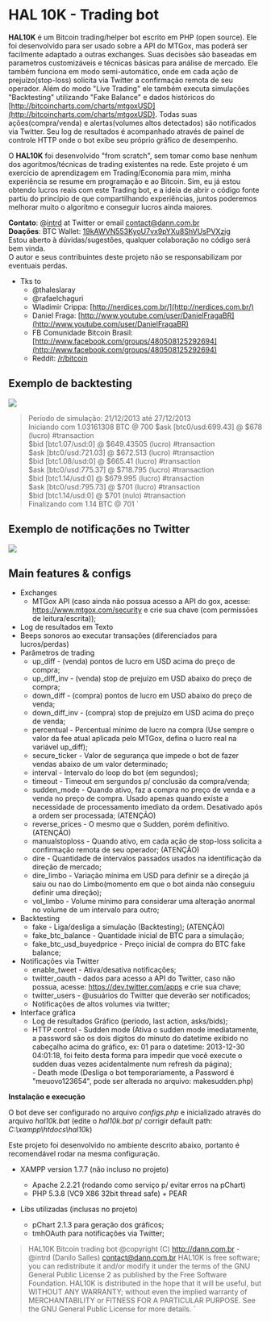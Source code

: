 # HAL 10K - Trading bot

**HAL10K** é um Bitcoin trading/helper bot escrito em PHP (open source). Ele foi desenvolvido para ser usado sobre a API do MTGox, mas poderá ser facilmente adaptado a outras exchanges. Suas decisões são baseadas em parametros customizáveis e técnicas básicas para análise de mercado. Ele também funciona em modo semi-automático, onde em cada ação de prejuízo(stop-loss) solicita via Twitter a confirmação remota de seu operador. Além do modo "Live Trading" ele também executa simulações "Backtesting" utilizando "Fake Balance" e dados históricos do [http://bitcoincharts.com/charts/mtgoxUSD](http://bitcoincharts.com/charts/mtgoxUSD). Todas suas ações(compra/venda) e alertas(volumes altos detectados) são notificados via Twitter. Seu log de resultados é acompanhado através de painel de controle HTTP onde o bot exibe seu próprio gráfico de desempenho.

O **HAL10K** foi desenvolvido "from scratch", sem tomar como base nenhum dos agorítmos/técnicas de trading existentes na rede. Este projeto é um exercício de aprendizagem em Trading/Economia para mim, minha experiência se resume em programação e ao Bitcoin. Sim, eu já estou obtendo lucros reais com este Trading bot, e a ideia de abrir o código fonte partiu do princípio de que compartilhando experiências, juntos poderemos melhorar muito o algorítmo e conseguir lucros ainda maiores.

**Contato**: @[intrd](http://twitter.com/intrd) at Twitter or email [contact@dann.com.br](mailto:contact@dann.com.br)   
**Doações**: BTC Wallet: [19kAWVN553KyoU7vx9pYXu8ShVUsPVXzig](https://blockchain.info/address/19kAWVN553KyoU7vx9pYXu8ShVUsPVXzig)   
Estou aberto à dúvidas/sugestões, qualquer colaboração no código será bem vinda.    
O autor e seus contribuintes deste projeto não se responsabilizam por eventuais perdas.     

* Tks to
   - @thaleslaray 
   - @rafaelchaguri 
   - Wladimir Crippa: [http://nerdices.com.br/](http://nerdices.com.br/) 
   - Daniel Fraga: [http://www.youtube.com/user/DanielFragaBR](http://www.youtube.com/user/DanielFragaBR) 
   - FB Comunidade Bitcoin Brasil: [http://www.facebook.com/groups/480508125292694](http://www.facebook.com/groups/480508125292694) 
   - Reddit: [/r/bitcoin](http://www.reddit.com/r/bitcoin) 

## Exemplo de backtesting

![](http://dann.com.br/chart_sample.png)

>Período de simulação: 21/12/2013 até 27/12/2013    
>Iniciando com 1.03161308 BTC @ 700 
>$ask [btc0/usd:699.43] @ $678 (lucro) #transaction  
>$bid [btc1.07/usd:0] @ $649.43505 (lucro) #transaction  
>$ask [btc0/usd:721.03] @ $672.513 (lucro) #transaction  
>$bid [btc1.08/usd:0] @ $665.41 (lucro) #transaction     
>$ask [btc0/usd:775.37] @ $718.795 (lucro) #transaction  
>$bid [btc1.14/usd:0] @ $679.995 (lucro) #transaction    
>$ask [btc0/usd:795.73] @ $701 (lucro) #transaction  
>$bid [btc1.14/usd:0] @ $701 (nulo) #transaction     
>Finalizando com 1.14 BTC @ 701 
`

## Exemplo de notificações no Twitter

![](http://dann.com.br/hal_twitter.png)

## Main features & configs

* Exchanges
   - MTGox API (caso ainda não possua acesso a API do gox, acesse: https://www.mtgox.com/security e crie sua chave (com permissões de leitura/escrita)); 
* Log de resultados em Texto
* Beeps sonoros ao executar transações (diferenciados para lucros/perdas)
* Parâmetros de trading
   - up_diff - (venda) pontos de lucro em USD acima do preço de compra;    
   - up_diff_inv - (venda) stop de prejuízo em USD abaixo do preço de compra;  
   - down_diff - (compra) pontos de lucro em USD abaixo do preço de venda;     
   - down_diff_inv - (compra) stop de prejuízo em USD acima do preço de venda;     
   - percentual - Percentual mínimo de lucro na compra (Use sempre o valor da fee atual aplicada pelo MTGox, defina o lucro real na variável up_diff);    
   - secure_ticker - Valor de segurança que impede o bot de fazer vendas abaixo de um valor determinado;   
   - interval - Intervalo do loop do bot (em segundos);    
   - timeout - Timeout em sergundos p/ conclusão da compra/venda;  
   - sudden_mode - Quando ativo, faz a compra no preço de venda e a venda no preço de compra. Usado apenas quando existe a necessidade de processamento imediato da ordem. Desativado após a ordem ser processada; (ATENÇÃO)     
   - reverse_prices - O mesmo que o Sudden, porém definitivo. (ATENÇÃO)    
   - manualstoploss - Quando ativo, em cada ação de stop-loss solicita a confirmação remota de seu operador; (ATENÇÃO)    
   - dire - Quantidade de intervalos passados usados na identificação da direção de mercado;   
   - dire_limbo - Variação mínima em USD para definir se a direção já saiu ou nao do Limbo(momento em que o bot ainda não conseguiu definir uma direção);     
   - vol_limbo - Volume mínimo para considerar uma alteração anormal no volume de um intervalo para outro;     
* Backtesting
   - fake - Liga/desliga a simulação (Backtesting); (ATENÇÃO)    
   - fake_btc_balance - Quantidade inicial de BTC para a simulação;    
   - fake_btc_usd_buyedprice - Preço inicial de compra do BTC fake balance;    
* Notificações via Twitter
   - enable_tweet - Ativa/desativa notificações;   
   - twitter_oauth - dados para acesso a API do Twitter, caso não possua, acesse: https://dev.twitter.com/apps e crie sua chave;  
   - twitter_users - @usuários do Twitter que deverão ser notificados;     
   - Notificações de altos volumes via twitter;  
* Interface gráfica
   - Log de resultados Gráfico (período, last action, asks/bids);  
  * HTTP control
         - Sudden mode (Ativa o sudden mode imediatamente, a password são os dois dígitos do minuto do datetime exibido no cabeçalho acima do gráfico, ex: 01 para o datetime: 2013-12-30 04:01:18, foi feito desta forma para impedir que você execute o sudden duas vezes acidentalmente num refresh da página);  
         - Death mode (Desliga o bot temporariamente, a Password é "meuovo123654", pode ser alterada no arquivo: makesudden.php)     

**Instalação e execução**   

O bot deve ser configurado no arquivo *configs.php* e inicializado através do arquivo *hal10k.bat* (edite o *hal10k.bat* p/ corrigir default path: *C:\xampp\htdocs\hal10k*)   

Este projeto foi desenvolvido no ambiente descrito abaixo, portanto é recomendável rodar na mesma configuração.     
* XAMPP version 1.7.7 (não incluso no projeto)
   * Apache 2.2.21 (rodando como serviço p/ evitar erros na pChart)   
   * PHP 5.3.8 (VC9 X86 32bit thread safe) + PEAR   

* Libs utilizadas (inclusas no projeto)
   * pChart 2.1.3 para geração dos gráficos;  
   * tmhOAuth para notificações via Twitter;  

>HAL10K Bitcoin trading bot
>@copyright (C) http://dann.com.br - @intrd (Danilo Salles) <contact@dann.com.br>
>HAL10K is free software; you can redistribute it and/or
>modify it under the terms of the GNU General Public License 2
>as published by the Free Software Foundation.
>HAL10K is distributed in the hope that it will be useful,
>but WITHOUT ANY WARRANTY; without even the implied warranty of
>MERCHANTABILITY or FITNESS FOR A PARTICULAR PURPOSE.  See the
>GNU General Public License for more details.
`
